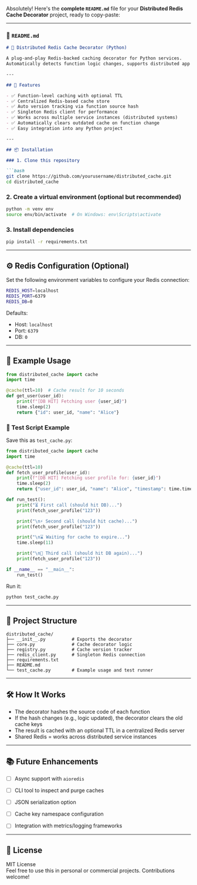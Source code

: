 Absolutely! Here's the **complete `README.md`** file for your **Distributed Redis Cache Decorator** project, ready to copy-paste:

---

### 📄 `README.md`

```markdown
# 🚀 Distributed Redis Cache Decorator (Python)

A plug-and-play Redis-backed caching decorator for Python services.  
Automatically detects function logic changes, supports distributed app instances, and manages cache lifecycle through a centralized Redis store.

---

## 🔧 Features

- ✅ Function-level caching with optional TTL
- ✅ Centralized Redis-based cache store
- ✅ Auto version tracking via function source hash
- ✅ Singleton Redis client for performance
- ✅ Works across multiple service instances (distributed systems)
- ✅ Automatically clears outdated cache on function change
- ✅ Easy integration into any Python project

---

## 📦 Installation

### 1. Clone this repository

```bash
git clone https://github.com/yourusername/distributed_cache.git
cd distributed_cache
```

### 2. Create a virtual environment (optional but recommended)

```bash
python -m venv env
source env/bin/activate  # On Windows: env\Scripts\activate
```

### 3. Install dependencies

```bash
pip install -r requirements.txt
```

---

## ⚙️ Redis Configuration (Optional)

Set the following environment variables to configure your Redis connection:

```bash
REDIS_HOST=localhost
REDIS_PORT=6379
REDIS_DB=0
```

Defaults:
- Host: `localhost`
- Port: `6379`
- DB: `0`

---

## 🧪 Example Usage

```python
from distributed_cache import cache
import time

@cache(ttl=10)  # Cache result for 10 seconds
def get_user(user_id):
    print(f"[DB HIT] Fetching user {user_id}")
    time.sleep(2)
    return {"id": user_id, "name": "Alice"}
```

### 🧪 Test Script Example

Save this as `test_cache.py`:

```python
from distributed_cache import cache
import time

@cache(ttl=10)
def fetch_user_profile(user_id):
    print(f"[DB HIT] Fetching user profile for: {user_id}")
    time.sleep(2)
    return {"user_id": user_id, "name": "Alice", "timestamp": time.time()}

def run_test():
    print("⏳ First call (should hit DB)...")
    print(fetch_user_profile("123"))

    print("\n⚡ Second call (should hit cache)...")
    print(fetch_user_profile("123"))

    print("\n⌛ Waiting for cache to expire...")
    time.sleep(11)

    print("\n🔁 Third call (should hit DB again)...")
    print(fetch_user_profile("123"))

if __name__ == "__main__":
    run_test()
```

Run it:

```bash
python test_cache.py
```

---

## 📂 Project Structure

```
distributed_cache/
├── __init__.py          # Exports the decorator
├── core.py              # Cache decorator logic
├── registry.py          # Cache version tracker
├── redis_client.py      # Singleton Redis connection
├── requirements.txt
├── README.md
└── test_cache.py        # Example usage and test runner
```

---

## 🛠 How It Works

- The decorator hashes the source code of each function
- If the hash changes (e.g., logic updated), the decorator clears the old cache keys
- The result is cached with an optional TTL in a centralized Redis server
- Shared Redis = works across distributed service instances

---

## 📚 Future Enhancements

- [ ] Async support with `aioredis`
- [ ] CLI tool to inspect and purge caches
- [ ] JSON serialization option
- [ ] Cache key namespace configuration
- [ ] Integration with metrics/logging frameworks


---

## 📜 License

MIT License  
Feel free to use this in personal or commercial projects. Contributions welcome!

